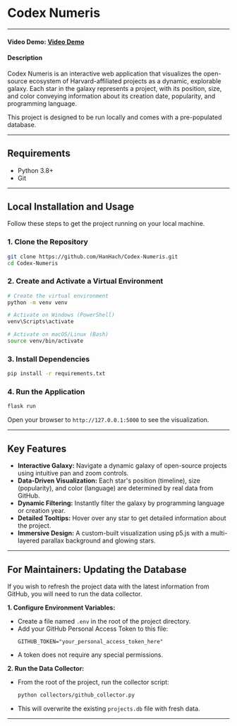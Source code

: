 # Codex Numeris

---

#### Video Demo: [Video Demo](https://drive.google.com/file/d/1oVRD8OTrowoeCDPZTrWzhAk8D0q81sHh/view?usp=drive_link)

#### Description
Codex Numeris is an interactive web application that visualizes the open-source ecosystem of Harvard-affiliated projects as a dynamic, explorable galaxy. Each star in the galaxy represents a project, with its position, size, and color conveying information about its creation date, popularity, and programming language.

This project is designed to be run locally and comes with a pre-populated database.

---

## Requirements

- Python 3.8+
- Git

---

## Local Installation and Usage

Follow these steps to get the project running on your local machine.

### 1. Clone the Repository
```bash
git clone https://github.com/HanHach/Codex-Numeris.git
cd Codex-Numeris
```

### 2. Create and Activate a Virtual Environment
```bash
# Create the virtual environment
python -m venv venv

# Activate on Windows (PowerShell)
venv\Scripts\activate

# Activate on macOS/Linux (Bash)
source venv/bin/activate
```

### 3. Install Dependencies
```bash
pip install -r requirements.txt
```

### 4. Run the Application
```bash
flask run
```
Open your browser to `http://127.0.0.1:5000` to see the visualization.

---

## Key Features

-   **Interactive Galaxy:** Navigate a dynamic galaxy of open-source projects using intuitive pan and zoom controls.
-   **Data-Driven Visualization:** Each star's position (timeline), size (popularity), and color (language) are determined by real data from GitHub.
-   **Dynamic Filtering:** Instantly filter the galaxy by programming language or creation year.
-   **Detailed Tooltips:** Hover over any star to get detailed information about the project.
-   **Immersive Design:** A custom-built visualization using p5.js with a multi-layered parallax background and glowing stars.

---

## For Maintainers: Updating the Database

If you wish to refresh the project data with the latest information from GitHub, you will need to run the data collector.

**1. Configure Environment Variables:**
   - Create a file named `.env` in the root of the project directory.
   - Add your GitHub Personal Access Token to this file:
     ```
     GITHUB_TOKEN="your_personal_access_token_here"
     ```
   - A token does not require any special permissions.

**2. Run the Data Collector:**
   - From the root of the project, run the collector script:
     ```bash
     python collectors/github_collector.py
     ```
   - This will overwrite the existing `projects.db` file with fresh data.

---
